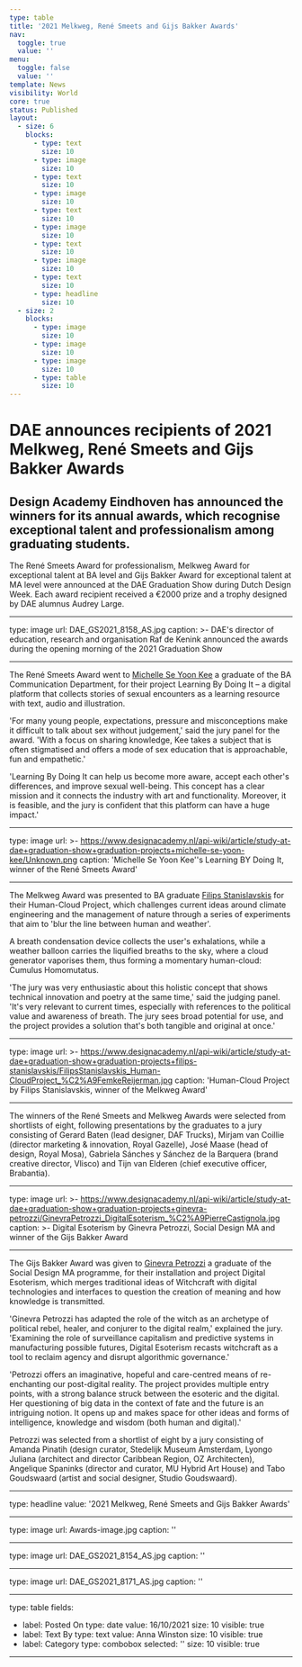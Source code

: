 ```yaml
---
type: table
title: '2021 Melkweg, René Smeets and Gijs Bakker Awards'
nav:
  toggle: true
  value: ''
menu:
  toggle: false
  value: ''
template: News
visibility: World
core: true
status: Published
layout:
  - size: 6
    blocks:
      - type: text
        size: 10
      - type: image
        size: 10
      - type: text
        size: 10
      - type: image
        size: 10
      - type: text
        size: 10
      - type: image
        size: 10
      - type: text
        size: 10
      - type: image
        size: 10
      - type: text
        size: 10
      - type: headline
        size: 10
  - size: 2
    blocks:
      - type: image
        size: 10
      - type: image
        size: 10
      - type: image
        size: 10
      - type: table
        size: 10
---
```


# DAE announces recipients of 2021 Melkweg, René Smeets and Gijs Bakker Awards

## Design Academy Eindhoven has announced the winners for its annual awards, which recognise exceptional talent and professionalism among graduating students.

The René Smeets Award for professionalism, Melkweg Award for exceptional talent at BA level and Gijs Bakker Award for exceptional talent at MA level were announced at the DAE Graduation Show during Dutch Design Week. Each award recipient received a €2000 prize and a trophy designed by DAE alumnus Audrey Large.

---

type: image
url: DAE_GS2021_8158_AS.jpg
caption: >-
  DAE's director of education, research and organisation Raf de Kenink announced
  the awards during the opening morning of the 2021 Graduation Show

---

The René Smeets Award went to [Michelle Se Yoon Kee](https://www.designacademy.nl/p/study-at-dae/graduation-show/graduation-projects/michelle-se-yoon-kee) a graduate of the BA Communication Department, for their project Learning By Doing It – a digital platform that collects stories of sexual encounters as a learning resource with text, audio and illustration. 

'For many young people, expectations, pressure and misconceptions make it difficult to talk about sex without judgement,' said the jury panel for the award. 'With a focus on sharing knowledge, Kee takes a subject that is often stigmatised and offers a mode of sex education that is approachable, fun and empathetic.'

'Learning By Doing It can help us become more aware, accept each other's differences, and improve sexual well-being. This concept has a clear mission and it connects the industry with art and functionality. Moreover, it is feasible, and the jury is confident that this platform can have a huge impact.'

---

type: image
url: >-
  https://www.designacademy.nl/api-wiki/article/study-at-dae+graduation-show+graduation-projects+michelle-se-yoon-kee/Unknown.png
caption: 'Michelle Se Yoon Kee''s Learning BY Doing It, winner of the René Smeets Award'

---

The Melkweg Award was presented to BA graduate [Filips Stanislavskis](https://www.designacademy.nl/p/study-at-dae/graduation-show/graduation-projects/filips-stanislavskis) for their Human-Cloud Project, which challenges current ideas around climate engineering and the management of nature through a series of experiments that aim to 'blur the line between human and weather'. 

A breath condensation device collects the user's exhalations, while a weather balloon carries the liquified breaths to the sky, where a cloud generator vaporises them, thus forming a momentary human-cloud: Cumulus Homomutatus. 

'The jury was very enthusiastic about this holistic concept that shows technical innovation and poetry at the same time,' said the judging panel. 'It's very relevant to current times, especially with references to the political value and awareness of breath. The jury sees broad potential for use, and the project provides a solution that's both tangible and original at once.'

---

type: image
url: >-
  https://www.designacademy.nl/api-wiki/article/study-at-dae+graduation-show+graduation-projects+filips-stanislavskis/FilipsStanislavskis_Human-CloudProject_%C2%A9FemkeReijerman.jpg
caption: 'Human-Cloud Project by Filips Stanislavskis, winner of the Melkweg Award'

---

The winners of the René Smeets and Melkweg Awards were selected from shortlists of eight, following presentations by the graduates to a jury consisting of Gerard Baten (lead designer, DAF Trucks), Mirjam van Coillie (director marketing & innovation, Royal Gazelle), José Maase (head of design, Royal Mosa), Gabriela Sánches y Sánchez de la Barquera (brand creative director, Vlisco) and Tijn van Elderen (chief executive officer, Brabantia).

---

type: image
url: >-
  https://www.designacademy.nl/api-wiki/article/study-at-dae+graduation-show+graduation-projects+ginevra-petrozzi/GinevraPetrozzi_DigitalEsoterism_%C2%A9PierreCastignola.jpg
caption: >-
  Digital Esoterism by Ginevra Petrozzi, Social Design MA and winner of the Gijs
  Bakker Award

---

The Gijs Bakker Award was given to [Ginevra Petrozzi](https://www.designacademy.nl/p/study-at-dae/graduation-show/graduation-projects/ginevra-petrozzi) a graduate of the Social Design MA programme, for their installation and project Digital Esoterism, which merges traditional ideas of Witchcraft with digital technologies and interfaces to question the creation of meaning and how knowledge is transmitted. 

'Ginevra Petrozzi has adapted the role of the witch as an archetype of political rebel, healer, and conjurer to the digital realm,' explained the jury. 'Examining the role of surveillance capitalism and predictive systems in manufacturing possible futures, Digital Esoterism recasts witchcraft as a tool to reclaim agency and disrupt algorithmic governance.'

'Petrozzi offers an imaginative, hopeful and care-centred means of re-enchanting our post-digital reality. The project provides multiple entry points, with a strong balance struck between the esoteric and the digital. Her questioning of big data in the context of fate and the future is an intriguing notion. It opens up and makes space for other ideas and forms of intelligence, knowledge and wisdom (both human and digital).' 

Petrozzi was selected from a shortlist of eight by a jury consisting of Amanda Pinatih (design curator, Stedelijk Museum Amsterdam, Lyongo Juliana (architect and director Caribbean Region, OZ Architecten), Angelique Spaninks (director and curator, MU Hybrid Art House) and Tabo Goudswaard (artist and social designer, Studio Goudswaard).

---

type: headline
value: '2021 Melkweg, René Smeets and Gijs Bakker Awards'

---

type: image
url: Awards-image.jpg
caption: ''

---

type: image
url: DAE_GS2021_8154_AS.jpg
caption: ''

---

type: image
url: DAE_GS2021_8171_AS.jpg
caption: ''

---

type: table
fields:
  - label: Posted On
    type: date
    value: 16/10/2021
    size: 10
    visible: true
  - label: Text By
    type: text
    value: Anna Winston
    size: 10
    visible: true
  - label: Category
    type: combobox
    selected: ''
    size: 10
    visible: true

---
